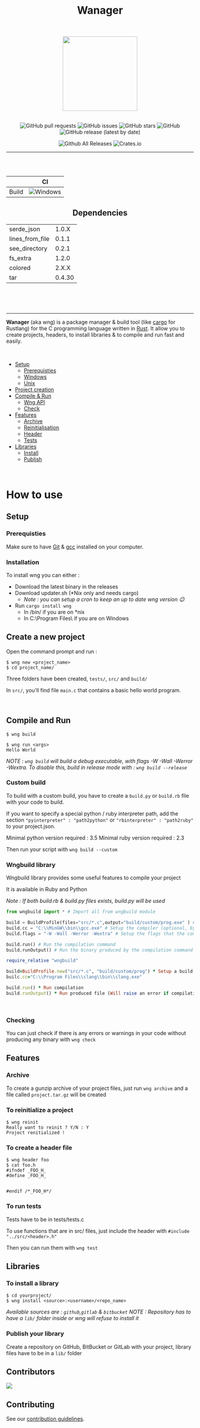 <h1 align="center">Wanager</h1>
<br>
<br>
<div align="center">
<img width=200 src="assets/wng.png"/>
</div>
<br>
<div align="center">

![GitHub pull requests](https://img.shields.io/github/issues-pr/Wmanage/wng?label=Pull%20requests&style=flat-square)
![GitHub issues](https://img.shields.io/github/issues/Wmanage/wng?label=Issues&style=flat-square)
![GitHub stars](https://img.shields.io/github/stars/Wmanage/wng?color=%23aa1111&label=Stars&style=flat-square)
![GitHub](https://img.shields.io/github/license/Wmanage/wng?color=%23ffaa00&label=License&style=flat-square)
![GitHub release (latest by date)](https://img.shields.io/github/v/release/Wmanage/wng?color=%23888800&label=Latest%20release&style=flat-square)

![Github All Releases](https://img.shields.io/github/downloads/Wmanage/wng/total?color=sucess&label=Downloads%20%28GitHub%29&style=flat-square)
![Crates.io](https://img.shields.io/crates/d/wng?color=sucess&label=Downloads%20%28crates.io%29&style=flat-square)

</div>

---

<br>
<br>
<div align="center">
	
|       |                                   CI                                       |
|-------|----------------------------------------------------------------------------|
| Build |   ![Windows](https://github.com/Wmanage/wng/workflows/Build/badge.svg)     |

## Dependencies

|                 |        |
|-----------------|--------|
|    serde_json   |  1.0.X |
| lines_from_file |  0.1.1 |
|  see_directory  |  0.2.1 |
|     fs_extra    |  1.2.0 |
|     colored     |  2.X.X |
|       tar       | 0.4.30 |

</div>

<br>
<br>
<br>

---

**Wanager** (aka wng) is a package manager & build tool (like [cargo](https://doc.rust-lang.org/cargo/) for Rustlang) for the C programming language written in [Rust](https://rust-lang.org). It allow you to create projects, headers, to install libraries & to compile and run fast and easily.

<br>

- [Setup](#setup)
  - [Prerequisties](#prerequisties)
  - [Windows](#windows)
  - [Unix](#unix)
- [Project creation](#create-a-new-project)
- [Compile & Run](#compile-and-run)
  - [Wng API](#use-wng-api-)
  - [Check](#checking)
- [Features](#features)
  - [Archive](#archive)
  - [Reinitialisation](#to-reinitialize-a-project)
  - [Header](#to-create-a-header-file)
  - [Tests](#to-run-tests)
- [Libraries](#libraries)
  - [Install](#to-install-a-library)
  - [Publish](#publish-your-library)

<br>

# How to use

## Setup

### Prerequisties

Make sure to have [Git](https://git-scm.com) & [gcc](https://gcc.gnu.org/) installed on your computer.

### Installation

To install wng you can either :
- Download the latest binary in the releases
- Download updater.sh (*Nix only and needs cargo)
	- *Note : you can setup a cron to keep an up to date wng version 😉*
- Run `cargo install wng`
	- In /bin/ if you are on *nix
	- In C:\Program Files\ if you are on Windows

## Create a new project

Open the command prompt and run :

```
$ wng new <project_name>
$ cd project_name/
```

Three folders have been created, `tests/`, `src/` and `build/`

In `src/`, you'll find file `main.c` that contains a basic hello world program.

<br>

## Compile and Run

```
$ wng build

$ wng run <args>
Hello World
```

_NOTE : `wng build` will build a debug executable, with flags -W -Wall -Werror -Wextra. To disable this, build in release mode with : `wng build --release`_

### Custom build

To build with a custom build, you have to create a `build.py` or `build.rb` file with your code to build.

If you want to specify a special python / ruby interpreter path, add the section `"pyinterpreter" : "path2python"` or `"rbinterpreter" : "path2ruby"` to your project.json.

Minimal python version required : 3.5
Minimal ruby version required : 2.3

Then run your script with `wng build --custom`

### Wngbuild library

Wngbuild library provides some useful features to compile your project

It is available in Ruby and Python

*Note : If both build.rb & build.py files exists, build.py will be used*

```py
from wngbuild import * # Import all from wngbuild module

build = BuildProfile(files="src/*.c",output="build/custom/prog.exe" ) # setup a build profile that will compile all files in src/ and place the binary in build/custom/prog.exe
build.cc = "C:\\MinGW\\bin\\gcc.exe" # Setup the compiler (optional, by default "gcc")
build.flags = "-W -Wall -Werror -Wextra" # Setup the flags that the command will be run with (optional)

build.run() # Run the compilation command
build.runOutput() # Run the binary produced by the compilation command (Will raise an error if the compilation command fails)
```

```rb
require_relative "wngbuild"

build=BuildProfile.new("src/*.c", "build/custom/prog") * Setup a build profile
builc.cc="C:\\Program Files\\clang\\bin\\clang.exe"

build.run() * Run compilation
build.runOutput() * Run produced file (Will raise an error if compilation failed)
```

<br>

### Checking

You can just check if there is any errors or warnings in your code without producing any binary with `wng check`

## Features

### Archive

To create a gunzip archive of your project files, just run `wng archive` and a file called `project.tar.gz` will be created

### To reinitialize a project

```
$ wng reinit
Really want to reinit ? Y/N : Y
Project renitialized !
```

### To create a header file

```
$ wng header foo
$ cat foo.h
#ifndef _FOO_H_
#define _FOO_H_


#endif /*_FOO_H*/
```

### To run tests

Tests have to be in tests/tests.c

To use functions that are in src/ files, just include the header with `#include "../src/<header>.h"`

Then you can run them with `wng test`

## Libraries

### To install a library

```
$ cd yourproject/
$ wng install <source>:<username>/<repo_name>
```

_Available sources are : `github`,`gitlab` & `bitbucket`_
_NOTE : Repository has to have a `lib/` folder inside or wng will refuse to install it_

### Publish your library

Create a repository on GitHub, BitBucket or GitLab with your project, library files have to be in a `lib/` folder

## Contributors
<a href="https://github.com/wmanage/wng/graphs/contributors">
  <img src="https://contributors-img.web.app/image?repo=wmanage/wng" />
</a>

## Contributing

See our [contribution guidelines](https://github.com/wmanage/wng/blob/master/CONTRIBUTING.md).
